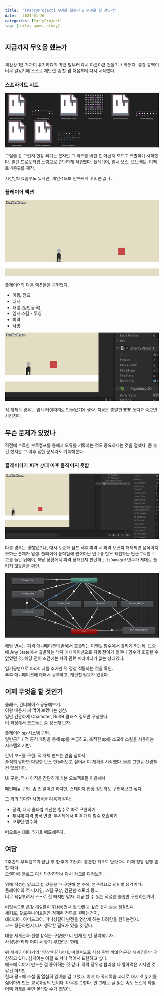 ```yaml
---
title:  "[ParryProject] 무엇을 했는가 & 무엇을 할 것인가"
date:   2024-01-26
categories: [ParryProject]
tag: [unity, game, study]
---
```


## **지금까지 무엇을 했는가**
---

체감상 1년 가까이 유기하다가 작년 말부터 다시 야금야금 건들기 시작했다.
중간 공백이 너무 길었기에 스스로 재단련 좀 할 겸 처음부터 다시 시작했다.

### **스프라이트 시트**
![스프라이트시트](/assets/img/20240126/sheets.png)


그림을 안 그린지 한참 되기는 했지만 그 욕구를 버린 건 아닌지 도트로 표출하기 시작했다.
일단 프로토타입 느낌으로 간단하게 작업했다.
플레이어, 임시 보스, 오브젝트, 이펙트 4종류를 제작.

시간낭비였을수도 있지만, 개인적으로 만족해서 후회는 없다.

### **플레이어 액션**
![플레이어 액션](/assets/img/20240126/player.gif)


플레이어의 다음 액션들을 구현했다.
- 이동, 점프
- 대시
- 패링 (일반공격)
- 임시 스킬 - 투창
- 피격
- 사망

![적 액션](/assets/img/20240126/enemy.gif)


적 개체의 경우는 임시 터렛따리로 만들었기에 생략.
지금은 총알만 뿅뿅 쏘다가 죽으면 사라진다.

## **무슨 문제가 있었나**

직전에 수료한 부트캠프를 통해서 오류를 기록하는 것도 중요하다는 것을 접했다.
좀 늦긴 했지만 그 이후 접한 문제라도 기록해본다.

### **플레이어가 피격 상태 이후 움직이지 못함**

![오류1](/assets/img/20240126/error1.gif)


다른 경우는 괜찮았으나, 대시 도중과 점프 직후 피격 시 피격 모션이 해제되면 움직이지 못하는 문제가 발생.
플레이어 움직임에 관여하는 변수를 전부 확인하는 단순무식한 수고를 들인 뒤에야, 해당 상황에서 피격 상태인지 판단하는 `isDamaged` 변수가 제대로 풀리지 않았음을 확인.

![오류2](/assets/img/20240126/error2.png)


해당 변수는 피격 애니메이션의 끝에서 호출되는 이벤트 함수에서 풀리게 되는데, 도중에 Any State에서 출발하는 낙하 애니메이션으로 자동 전이가 일어나 함수가 호출될 수 없었던 것.
해당 전이 조건에는 피격 관련 파라미터가 없는 상태였다.

임기응변으로 파라미터를 추가한 뒤 정상 작동하는 것을 확인.<br>
추후 애니메이션에 대해서 공부하고, 개편할 필요가 있겠다.

## **이제 무엇을 할 것인가**

클래스, 인터페이스 응용해보기.<br>
이왕 배운거 써 먹어 보겠다는 심산.<br>
일단 간단하게 Character, Bullet 클래스 정도만 구상했다.<br>
이 과정에서 코드들도 좀 정돈해 보자.

플레이어 sp 시스템 구현.<br>
일반공격 / 적 공격 패링을 통해 sp를 수급하고, 축적한 sp를 소모해 스킬을 사용하는 시스템의 기반.

간이 보스를 구현. 적 개체 만드는 연습 삼아서.<br>
솔직히 말하면 다양한 보스 만들어보고 싶어서 이 계획을 시작했다. 물론 그만큼 신경쓸 건 많겠지만.

UI 구현. 역시 아직은 간단하게 기본 오브젝트들 이용해서.

메인메뉴 구현. 좀 먼 일이긴 하지만, 스테이지 입장 정도라도 구현해보고 싶다.

그 외의 잡다한 사항들을 다음과 같다:
- 공격, 대시 쿨타임 계산은 함수로 따로 구현하기
- 투사체 피격 방식 변경: 투사체에서 피격 개체 함수 호출하기
- 코루틴 변수화

떠오르는 대로 추가로 메모해두자.

## **여담**

2주간의 부트캠프가 끝난 후 한 주가 지났다. 충분한 자극도 받았으니 이제 정말 실행 좀 할 때다.<br>
오랜만에 블로그 다시 단장하면서 다시 각오를 다져보자.

위에 작성한 앞으로 할 것들을 다 구현해 본 후에, 본격적으로 정비할 생각이다.<br>
플레이어와 적 디자인, 스킬 구상, 간단한 스토리 등...<br>
너무 욕심부려서 스스로 진 빼지만 말자. 지금 할 수 있는 적절한 볼륨만 구현하는거야.

머릿속으로 온갖 게임들이 뒤섞이면서 뭘 만들고 싶은 건지 슬슬 헷갈린다.<br>
세키로, 할로우나이트같은 정제된 전투를 원하는건지,<br>
테라리아, 아머드코어, 퍼니싱같이 난전을 연상케 하는 화려함을 원하는건지.<br>
코드 정돈하면서 다시 생각할 필요가 있을 것 같다.

대충 세계관과 진행 방식은 구상했으니 언제 한 번 정리해두자.<br>
사심덩어리라 어디 써 놓기 부끄럽긴 한데.

위 세계관 이야기의 연장선이긴 한데, 머릿속으로 사심 듬뿍 끼얹은 온갖 세계관들만 구상하고 있다. 심지어는 이걸 또 어디 적어서 표현하고 싶다.<br>
애초에 이야기 만드는 걸 좋아하는 것 같다. 맥락 당위성 합리성 다 말아먹은 서사인 것 같긴 하지만.<br>
진짜 평소에 소설 좀 열심히 읽어볼 걸 그랬다. 이게 다 독서록을 과제로 내서 책 읽기를 싫어하게 만든 교육과정의 탓이다. 아무튼 그렇다.
안 그래도 글 읽는 속도 느린데 타임어택 과제를 주면 몰입할 수가 없잖아.
